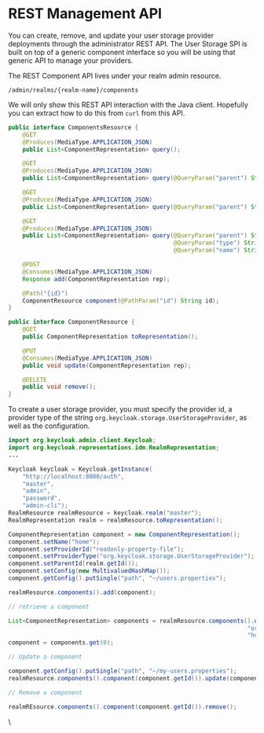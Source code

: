 # REST Management API

You can create, remove, and update your user storage provider deployments through the administrator REST API. The User Storage SPI is built on top of a generic component interface so you will be using that generic API to manage your providers.

The REST Component API lives under your realm admin resource.

```
/admin/realms/{realm-name}/components
```

We will only show this REST API interaction with the Java client. Hopefully you can extract how to do this from `curl` from this API.

```java
public interface ComponentsResource {
    @GET
    @Produces(MediaType.APPLICATION_JSON)
    public List<ComponentRepresentation> query();

    @GET
    @Produces(MediaType.APPLICATION_JSON)
    public List<ComponentRepresentation> query(@QueryParam("parent") String parent);

    @GET
    @Produces(MediaType.APPLICATION_JSON)
    public List<ComponentRepresentation> query(@QueryParam("parent") String parent, @QueryParam("type") String type);

    @GET
    @Produces(MediaType.APPLICATION_JSON)
    public List<ComponentRepresentation> query(@QueryParam("parent") String parent,
                                               @QueryParam("type") String type,
                                               @QueryParam("name") String name);

    @POST
    @Consumes(MediaType.APPLICATION_JSON)
    Response add(ComponentRepresentation rep);

    @Path("{id}")
    ComponentResource component(@PathParam("id") String id);
}

public interface ComponentResource {
    @GET
    public ComponentRepresentation toRepresentation();

    @PUT
    @Consumes(MediaType.APPLICATION_JSON)
    public void update(ComponentRepresentation rep);

    @DELETE
    public void remove();
}
```

To create a user storage provider, you must specify the provider id, a provider type of the string `org.keycloak.storage.UserStorageProvider`, as well as the configuration.

```java
import org.keycloak.admin.client.Keycloak;
import org.keycloak.representations.idm.RealmRepresentation;
...

Keycloak keycloak = Keycloak.getInstance(
    "http://localhost:8080/auth",
    "master",
    "admin",
    "password",
    "admin-cli");
RealmResource realmResource = keycloak.realm("master");
RealmRepresentation realm = realmResource.toRepresentation();

ComponentRepresentation component = new ComponentRepresentation();
component.setName("home");
component.setProviderId("readonly-property-file");
component.setProviderType("org.keycloak.storage.UserStorageProvider");
component.setParentId(realm.getId());
component.setConfig(new MultivaluedHashMap());
component.getConfig().putSingle("path", "~/users.properties");

realmResource.components().add(component);

// retrieve a component

List<ComponentRepresentation> components = realmResource.components().query(realm.getId(),
                                                                    "org.keycloak.storage.UserStorageProvider",
                                                                    "home");
component = components.get(0);

// Update a component

component.getConfig().putSingle("path", "~/my-users.properties");
realmResource.components().component(component.getId()).update(component);

// Remove a component

realmREsource.components().component(component.getId()).remove();
```

\
